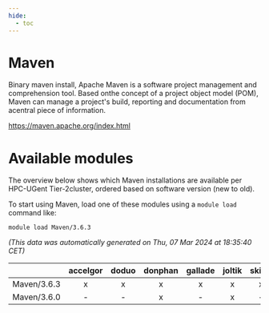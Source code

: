 ```yaml
---
hide:
  - toc
---
```


Maven
=====


Binary maven install, Apache Maven is a software project management and comprehension tool. Based onthe concept of a project object model (POM), Maven can manage a project's build, reporting and documentation from acentral piece of information.

https://maven.apache.org/index.html
# Available modules


The overview below shows which Maven installations are available per HPC-UGent Tier-2cluster, ordered based on software version (new to old).

To start using Maven, load one of these modules using a `module load` command like:

```shell
module load Maven/3.6.3
```

*(This data was automatically generated on Thu, 07 Mar 2024 at 18:35:40 CET)*  

| |accelgor|doduo|donphan|gallade|joltik|skitty|
| :---: | :---: | :---: | :---: | :---: | :---: | :---: |
|Maven/3.6.3|x|x|x|x|x|x|
|Maven/3.6.0|-|-|x|-|x|-|
